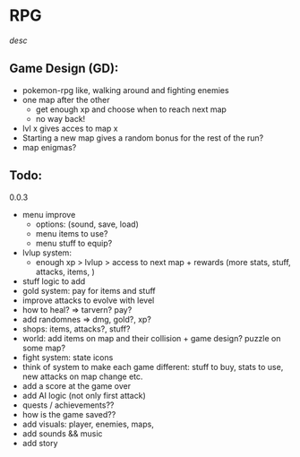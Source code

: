 # RPG

_desc_

## Game Design (GD):

- pokemon-rpg like, walking around and fighting enemies
- one map after the other
  - get enough xp and choose when to reach next map
  - no way back!
- lvl x gives acces to map x
- Starting a new map gives a random bonus for the rest of the run?
- map enigmas?

## Todo:

0.0.3

- menu improve
  - options: (sound, save, load)
  - menu items to use?
  - menu stuff to equip?
- lvlup system:
  - enough xp > lvlup > access to next map + rewards (more stats, stuff, attacks, items, )
- stuff logic to add
- gold system: pay for items and stuff
- improve attacks to evolve with level
- how to heal? => tarvern? pay?
- add randomnes => dmg, gold?, xp?
- shops: items, attacks?, stuff?
- world: add items on map and their collision + game design? puzzle on some map?
- fight system: state icons
- think of system to make each game different: stuff to buy, stats to use, new attacks on map change etc.
- add a score at the game over
- add AI logic (not only first attack)
- quests / achievements??
- how is the game saved??
- add visuals: player, enemies, maps,
- add sounds && music
- add story
